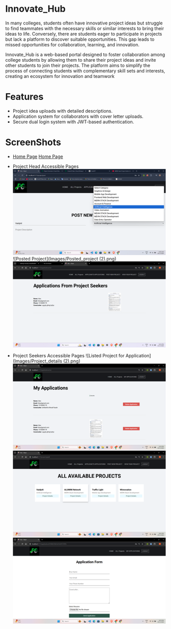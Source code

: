 # Innovate_Hub 
In many colleges, students often have innovative project ideas but struggle to find teammates with the necessary skills or similar interests to bring their ideas to life. Conversely, there are students eager to participate in projects but lack a platform to discover suitable opportunities. This gap leads to missed opportunities for collaboration, learning, and innovation.

Innovate_Hub is a web-based portal designed to foster collaboration among college students by allowing them to share their project ideas and invite other students to join their projects. The platform aims to simplify the process of connecting students with complementary skill sets and interests, creating an ecosystem for innovation and teamwork

# Features
- Project idea uploads with detailed descriptions.
- Application system for collaborators with cover letter uploads.
- Secure dual login system with JWT-based authentication.


# ScreenShots
- [Home Page](Images/Home1.png)
  [Home Page](Images/Home2.png)
- Project Head Accessible Pages
![Post your Project](Images/Post_A_project2.png)
![Posted Project](Images/Posted_project (2).png)
![Post your Project](Images/Applicants_Application.png)


- Project Seekers Accessible Pages
![Listed Project for Application](Images/Project_details (2).png)
![My_Application](Images/My_application.png)
![Available Project](Images/Avalable_projects.png)
![Application form](Images/Application_form.png)



